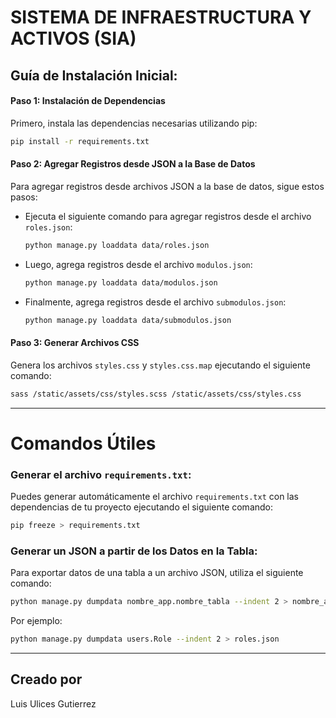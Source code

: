 # SISTEMA DE INFRAESTRUCTURA Y ACTIVOS (SIA)
## Guía de Instalación Inicial:
#### Paso 1: Instalación de Dependencias
Primero, instala las dependencias necesarias utilizando pip:

```bash
pip install -r requirements.txt
```

#### Paso 2: Agregar Registros desde JSON a la Base de Datos

Para agregar registros desde archivos JSON a la base de datos, sigue estos pasos:

- Ejecuta el siguiente comando para agregar registros desde el archivo `roles.json`:
  
  ```bash
  python manage.py loaddata data/roles.json
  ```

- Luego, agrega registros desde el archivo `modulos.json`:

  ```bash
  python manage.py loaddata data/modulos.json
  ```

- Finalmente, agrega registros desde el archivo `submodulos.json`:

  ```bash
  python manage.py loaddata data/submodulos.json
  ```

#### Paso 3: Generar Archivos CSS

Genera los archivos `styles.css` y `styles.css.map` ejecutando el siguiente comando:

```bash
sass /static/assets/css/styles.scss /static/assets/css/styles.css
```

---
# Comandos Útiles

### Generar el archivo `requirements.txt`:

Puedes generar automáticamente el archivo `requirements.txt` con las dependencias de tu proyecto ejecutando el siguiente comando:

```bash
pip freeze > requirements.txt
```

### Generar un JSON a partir de los Datos en la Tabla:

Para exportar datos de una tabla a un archivo JSON, utiliza el siguiente comando:

```bash
python manage.py dumpdata nombre_app.nombre_tabla --indent 2 > nombre_archivo.json
```

Por ejemplo:

```bash
python manage.py dumpdata users.Role --indent 2 > roles.json
```

---
## Creado por
Luis Ulices Gutierrez